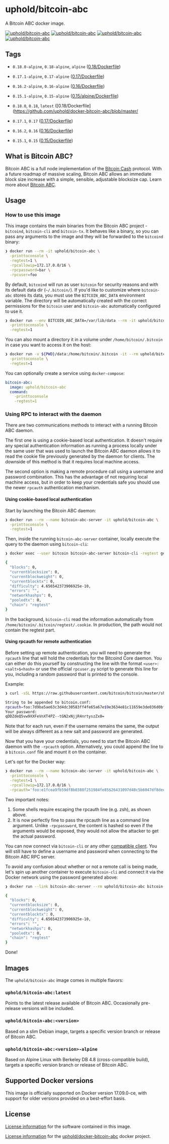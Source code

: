 # uphold/bitcoin-abc

A Bitcoin ABC docker image.

[![uphold/bitcoin-abc][docker-pulls-image]][docker-hub-url] [![uphold/bitcoin-abc][docker-stars-image]][docker-hub-url] [![uphold/bitcoin-abc][docker-size-image]][docker-hub-url] [![uphold/bitcoin-abc][docker-layers-image]][docker-hub-url]

## Tags

- `0.18.0-alpine`, `0.18-alpine`, `alpine` ([0.18/Dockerfile](https://github.com/uphold/docker-bitcoin-abc/blob/master/0.18/alpine/Dockerfile))
- `0.17.1-alpine`, `0.17-alpine` ([0.17/Dockerfile](https://github.com/uphold/docker-bitcoin-abc/blob/master/0.17/alpine/Dockerfile))
- `0.16.2-alpine`, `0.16-alpine` ([0.16/Dockerfile](https://github.com/uphold/docker-bitcoin-abc/blob/master/0.16/alpine/Dockerfile))
- `0.15.1-alpine`, `0.15-alpine` ([0.15/alpine/Dockerfile](https://github.com/uphold/docker-bitcoin-abc/blob/master/0.16/alpine/Dockerfile))

- `0.18.0`, `0.18`, `latest` ([0.18/Dockerfile](https://github.com/uphold/docker-bitcoin-abc/blob/master/
- `0.17.1`, `0.17` ([0.17/Dockerfile](https://github.com/uphold/docker-bitcoin-abc/blob/master/0.16/Dockerfile))
- `0.16.2`, `0.16` ([0.16/Dockerfile](https://github.com/uphold/docker-bitcoin-abc/blob/master/0.16/Dockerfile))
- `0.15.1`, `0.15` ([0.15/Dockerfile](https://github.com/uphold/docker-bitcoin-abc/blob/master/0.15/Dockerfile))

## What is Bitcoin ABC?

Bitcoin ABC is a full node implementation of the [Bitcoin Cash](https://www.bitcoincash.org) protocol. With a future roadmap of massive scaling, Bitcoin ABC allows an immediate block size increase with a simple, sensible, adjustable blocksize cap. Learn more about [Bitcoin ABC](https://www.bitcoinabc.org).

## Usage

### How to use this image

This image contains the main binaries from the Bitcoin ABC project - `bitcoind`, `bitcoin-cli` and `bitcoin-tx`. It behaves like a binary, so you can pass any arguments to the image and they will be forwarded to the `bitcoind` binary:

```sh
❯ docker run --rm -it uphold/bitcoin-abc \
  -printtoconsole \
  -regtest=1 \
  -rpcallowip=172.17.0.0/16 \
  -rpcpassword=bar \
  -rpcuser=foo
```

By default, `bitcoind` will run as user `bitcoin` for security reasons and with its default data dir (`~/.bitcoin/`). If you'd like to customize where `bitcoin-abc` stores its data, you must use the `BITCOIN_ABC_DATA` environment variable. The directory will be automatically created with the correct permissions for the `bitcoin` user and `bitcoin-abc` automatically configured to use it.

```sh
❯ docker run --env BITCOIN_ABC_DATA=/var/lib/data --rm -it uphold/bitcoin-abc \
  -printtoconsole \
  -regtest=1
```

You can also mount a directory it in a volume under `/home/bitcoin/.bitcoin` in case you want to access it on the host:

```sh
❯ docker run -v ${PWD}/data:/home/bitcoin/.bitcoin -it --rm uphold/bitcoin-abc \
  -printtoconsole \
  -regtest=1
```

You can optionally create a service using `docker-compose`:

```yml
bitcoin-abc:
  image: uphold/bitcoin-abc
  command:
    -printtoconsole
    -regtest=1
```

### Using RPC to interact with the daemon

There are two communications methods to interact with a running Bitcoin ABC daemon.

The first one is using a cookie-based local authentication. It doesn't require any special authentication information as running a process locally under the same user that was used to launch the Bitcoin ABC daemon allows it to read the cookie file previously generated by the daemon for clients. The downside of this method is that it requires local machine access.

The second option is making a remote procedure call using a username and password combination. This has the advantage of not requiring local machine access, but in order to keep your credentials safe you should use the newer `rpcauth` authentication mechanism.

#### Using cookie-based local authentication

Start by launching the Bitcoin ABC daemon:

```sh
❯ docker run --rm --name bitcoin-abc-server -it uphold/bitcoin-abc \
  -printtoconsole \
  -regtest=1
```

Then, inside the running `bitcoin-abc-server` container, locally execute the query to the daemon using `bitcoin-cli`:

```sh
❯ docker exec --user bitcoin bitcoin-abc-server bitcoin-cli -regtest getmininginfo

{
  "blocks": 0,
  "currentblocksize": 0,
  "currentblockweight": 0,
  "currentblocktx": 0,
  "difficulty": 4.656542373906925e-10,
  "errors": "",
  "networkhashps": 0,
  "pooledtx": 0,
  "chain": "regtest"
}
```

In the background, `bitcoin-cli` read the information automatically from `/home/bitcoin/.bitcoin/regtest/.cookie`. In production, the path would not contain the regtest part.

#### Using rpcauth for remote authentication

Before setting up remote authentication, you will need to generate the `rpcauth` line that will hold the credentials for the Bitcoind Core daemon. You can either do this yourself by constructing the line with the format `<user>:<salt>$<hash>` or use the official `rpcuser.py` script to generate this line for you, including a random password that is printed to the console.

Example:

```sh
❯ curl -sSL https://raw.githubusercontent.com/bitcoin/bitcoin/master/share/rpcuser/rpcuser.py | python - <username>

String to be appended to bitcoin.conf:
rpcauth=foo:7d9ba5ae63c3d4dc30583ff4fe65a67e$9e3634e81c11659e3de036d0bf88f89cd169c1039e6e09607562d54765c649cc
Your password:
qDDZdeQ5vw9XXFeVnXT4PZ--tGN2xNjjR4nrtyszZx0=
```

Note that for each run, even if the username remains the same, the output will be always different as a new salt and password are generated.

Now that you have your credentials, you need to start the Bitcoin ABC daemon with the `-rpcauth` option. Alternatively, you could append the line to a `bitcoin.conf` file and mount it on the container.

Let's opt for the Docker way:

```sh
❯ docker run --rm --name bitcoin-abc-server -it uphold/bitcoin-abc \
  -printtoconsole \
  -regtest=1 \
  -rpcallowip=172.17.0.0/16 \
  -rpcauth='foo:e1fcea9fb59df8b0388f251984fe85$26431097d48c5b6047df8dee64f387f63835c01a2a463728ad75087d0133b8e6'
```

Two important notes:

1. Some shells require escaping the rpcauth line (e.g. zsh), as shown above.
2. It is now perfectly fine to pass the rpcauth line as a command line argument. Unlike `-rpcpassword`, the content is hashed so even if the arguments would be exposed, they would not allow the attacker to get the actual password.

You can now connect via `bitcoin-cli` or any other [compatible client](https://github.com/uphold/bitcoin-abc). You will still have to define a username and password when connecting to the Bitcoin ABC RPC server.

To avoid any confusion about whether or not a remote call is being made, let's spin up another container to execute `bitcoin-cli` and connect it via the Docker network using the password generated above:

```sh
❯ docker run --link bitcoin-abc-server --rm uphold/bitcoin-abc bitcoin-cli -rpcconnect=bitcoin-abc-server -regtest -rpcuser=foo -rpcpassword='j1DuzF7QRUp-iSXjgewO9T_WT1Qgrtz_XWOHCMn_O-Y=' getmininginfo

{
  "blocks": 0,
  "currentblocksize": 0,
  "currentblockweight": 0,
  "currentblocktx": 0,
  "difficulty": 4.656542373906925e-10,
  "errors": "",
  "networkhashps": 0,
  "pooledtx": 0,
  "chain": "regtest"
}
```

Done!

## Images

The `uphold/bitcoin-abc` image comes in multiple flavors:

### `uphold/bitcoin-abc:latest`

Points to the latest release available of Bitcoin ABC. Occasionally pre-release versions will be included.

### `uphold/bitcoin-abc:<version>`

Based on a slim Debian image, targets a specific version branch or release of Bitcoin ABC.

### `uphold/bitcoin-abc:<version>-alpine`

Based on Alpine Linux with Berkeley DB 4.8 (cross-compatible build), targets a specific version branch or release of Bitcoin ABC.

## Supported Docker versions

This image is officially supported on Docker version 17.09.0-ce, with support for older versions provided on a best-effort basis.

## License

[License information](https://github.com/Bitcoin-ABC/bitcoin-abc/blob/master/COPYING) for the software contained in this image.

[License information](https://github.com/uphold/docker-bitcoin-abc/blob/master/LICENSE) for the [uphold/docker-bitcoin-abc][docker-hub-url] docker project.

[docker-hub-url]: https://hub.docker.com/r/uphold/bitcoin-abc
[docker-layers-image]: https://img.shields.io/imagelayers/layers/uphold/bitcoin-abc/latest.svg?style=flat-square
[docker-pulls-image]: https://img.shields.io/docker/pulls/uphold/bitcoin-abc.svg?style=flat-square
[docker-size-image]: https://img.shields.io/imagelayers/image-size/uphold/bitcoin-abc/latest.svg?style=flat-square
[docker-stars-image]: https://img.shields.io/docker/stars/uphold/bitcoin-abc.svg?style=flat-square
